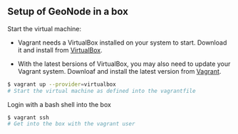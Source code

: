 ## Setup of GeoNode in a box

Start the virtual machine:

- Vagrant needs a VirtualBox installed on your system to start. Download it and install from [VirtualBox](http://docs.geonode.org/en/latest/tutorials/install_and_admin/vm_setup_virtualbox.html).

- With the latest bersions of VirtualBox, you may also need to update your Vagrant system. Downloaf and install the latest version from [Vagrant](https://www.vagrantup.com/downloads.html).

```bash
$ vagrant up --provider=virtualbox
# Start the virtual machine as defined into the vagrantfile
```

Login with a bash shell into the box

```bash
$ vagrant ssh
# Get into the box with the vagrant user
```
